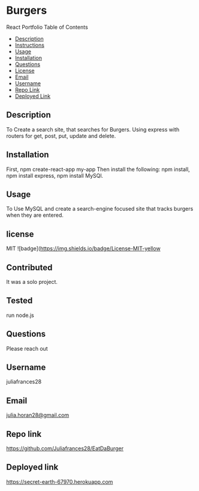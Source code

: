 # Burgers

React Portfolio
Table of Contents

 * [Description](#Description)
 * [Instructions](#Instructions)
 * [Usage](#Usage)
 * [Installation](#Installation)
 * [Questions](#Questions)
 * [License](#License)
 * [Email](#Email)
 * [Username](#Username)
 * [Repo Link](#Repolink)
 * [Deployed Link](#Deployedlink)
 

## Description
To Create a search site, that searches for Burgers. Using express with routers for get, post, put, update and delete. 

## Installation
First, npm create-react-app my-app Then install the following: npm install, npm install express, npm install MySQl. 

## Usage
To Use MySQL and create a search-engine focused site that tracks burgers when they are entered. 

## license
MIT ![badge](https://img.shields.io/badge/License-MIT-yellow

## Contributed
It was a solo project.

## Tested
run node.js

## Questions
Please reach out

## Username
juliafrances28

## Email
julia.horan28@gmail.com

## Repo link
https://github.com/Juliafrances28/EatDaBurger

## Deployed link
https://secret-earth-67970.herokuapp.com
